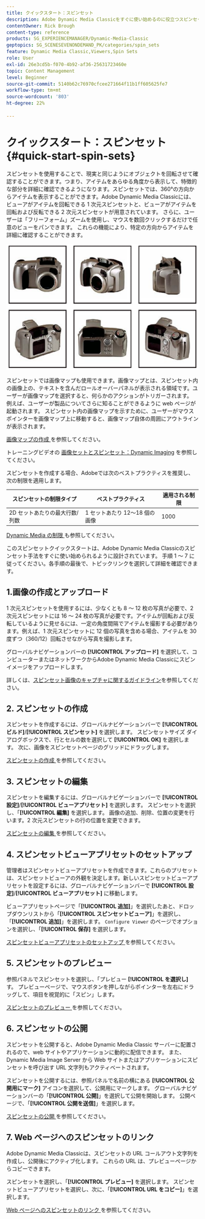 ```yaml
---
title: クイックスタート：スピンセット
description: Adobe Dynamic Media Classicをすぐに使い始めるのに役立つスピンセットの概要とクイックスタートです。
contentOwner: Rick Brough
content-type: reference
products: SG_EXPERIENCEMANAGER/Dynamic-Media-Classic
geptopics: SG_SCENESEVENONDEMAND_PK/categories/spin_sets
feature: Dynamic Media Classic,Viewers,Spin Sets
role: User
exl-id: 26e3cd5b-f070-4b92-af36-25631723460e
topic: Content Management
level: Beginner
source-git-commit: 5140b62c76970cfcee271664f11b1ff605625fe7
workflow-type: tm+mt
source-wordcount: '803'
ht-degree: 22%

---
```


# クイックスタート：スピンセット{#quick-start-spin-sets}

スピンセットを使用することで、現実と同じようにオブジェクトを回転させて確認することができます。つまり、アイテムをあらゆる角度から表示して、特徴的な部分を詳細に確認できるようになります。スピンセットでは、360°の方向からアイテムを表示することができます。Adobe Dynamic Media Classicには、ビューアがアイテムを回転できる 1 次元スピンセットと、ビューアがアイテムを回転および反転できる 2 次元スピンセットが用意されています。 さらに、ユーザーは「フリーフォーム」ズームを使用し、マウスを数回クリックするだけで任意のビューをパンできます。 これらの機能により、特定の方向からアイテムを詳細に確認することができます。

![ スピンセットの画像 ](/help/using/assets/spin_set.png)

スピンセットでは画像マップも使用できます。画像マップとは、スピンセット内の画像上の、テキストを含んだロールオーバーパネルが表示される領域です。ユーザーが画像マップを選択すると、何らかのアクションがトリガーされます。 例えば、ユーザーが製品についてさらに知ることができるように web ページが起動されます。 スピンセット内の画像マップを示すために、ユーザーがマウスポインターを画像マップ上に移動すると、画像マップ自体の周囲にアウトラインが表示されます。

[ 画像マップの作成 ](creating-image-maps.md) を参照してください。

トレーニングビデオの [ 画像セットとスピンセット：Dynamic Imaging](https://s7d5.scene7.com/s7viewers/html5/VideoViewer.html?videoserverurl=https://s7d5.scene7.com/is/content/&emailurl=https://s7d5.scene7.com/s7/emailFriend&serverUrl=https://s7d5.scene7.com/is/image/&config=Scene7SharedAssets/Universal_HTML5_Video&contenturl=https://s7d5.scene7.com/skins/&asset=S7tutorials/556_Image%20&%20Spin%20Sets_converted%20renamed_Dynamic%20Imaging-AVS) を参照してください。

スピンセットを作成する場合、Adobeでは次のベストプラクティスを推奨し、次の制限を適用します。

| スピンセットの制限タイプ | ベストプラクティス | 適用される制限 |
| --- | --- | --- |
| 2D セットあたりの最大行数/列数 | 1 セットあたり 12～18 個の画像 | 1000 |

[Dynamic Media の制限 ](/help/using/limitations.md) も参照してください。

このスピンセットクイックスタートは、Adobe Dynamic Media Classicのスピンセット手法をすぐに使い始められるように設計されています。 手順 1 ～ 7 に従ってください。各手順の最後で、トピックリンクを選択して詳細を確認できます。

## 1.画像の作成とアップロード

1 次元スピンセットを使用するには、少なくとも 8 ～ 12 枚の写真が必要で、2 次元スピンセットには 16 ～ 24 枚の写真が必要です。アイテムが回転および反転しているように見せるには、一定の角度間隔でアイテムを撮影する必要があります。例えば、1 次元スピンセットに 12 個の写真を含める場合、アイテムを 30 度ずつ（360/12）回転させながら写真を撮影します。

グローバルナビゲーションバーの **[!UICONTROL アップロード]** を選択して、コンピューターまたはネットワークからAdobe Dynamic Media Classicにスピンイメージをアップロードします。

詳しくは、[スピンセット画像のキャプチャに関するガイドライン](creating-spin-set.md#guidelines-for-shooting-spin-set-images)を参照してください。

## &#x200B;2. スピンセットの作成

スピンセットを作成するには、グローバルナビゲーションバーで **[!UICONTROL ビルド]**/**[!UICONTROL スピンセット]** を選択します。 スピンセットサイズ ダイアログボックスで、行とセルの数を選択して **[!UICONTROL OK]** を選択します。 次に、画像をスピンセットページのグリッドにドラッグします。

[ スピンセットの作成 ](creating-spin-set.md#creating-a-spin-set) を参照してください。

## &#x200B;3. スピンセットの編集

スピンセットを編集するには、グローバルナビゲーションバーで **[!UICONTROL 設定]**/**[!UICONTROL ビューアプリセット]** を選択します。 スピンセットを選択し、「**[!UICONTROL 編集]** を選択します。 画像の追加、削除、位置の変更を行います。2 次元スピンセットの行の位置を変更できます。

[ スピンセットの編集 ](creating-spin-set.md#editing-a-spin-set) を参照してください。

## &#x200B;4. スピンセットビューアプリセットのセットアップ

管理者はスピンセットビューアプリセットを作成できます。これらのプリセットは、スピンセットビューアの外観を決定します。新しいスピンセットビューアプリセットを設定するには、グローバルナビゲーションバーで **[!UICONTROL 設定]**/**[!UICONTROL ビューアプリセット]** に移動します。

ビューアプリセットページで「**[!UICONTROL 追加]**」を選択したあと、ドロップダウンリストから「**[!UICONTROL スピンセットビューア]**」を選択し、「**[!UICONTROL 追加]**」を選択します。 `Configure Viewer` のページでオプションを選択し、「**[!UICONTROL 保存]** を選択します。

[ スピンセットビューアプリセットのセットアップ ](setting-spin-set-viewer-presets.md#setting-up-spin-set-viewer-presets) を参照してください。

## &#x200B;5. スピンセットのプレビュー

参照パネルでスピンセットを選択し、「プレビュー **[!UICONTROL を選択し]** す。 プレビューページで、マウスボタンを押しながらポインターを左右にドラッグして、項目を視覚的に「スピン」します。

[ スピンセットのプレビュー ](previewing-spin-set.md#previewing-a-spin-set) を参照してください。

## &#x200B;6. スピンセットの公開

スピンセットを公開すると、Adobe Dynamic Media Classic サーバーに配置されるので、web サイトやアプリケーションに動的に配信できます。 また、Dynamic Media Image Server から Web サイトまたはアプリケーションにスピンセットを呼び出す URL 文字列もアクティベートされます。

スピンセットを公開するには、参照パネルで名前の横にある **[!UICONTROL 公開用にマーク]** アイコンを選択して、公開用にマークします。 グローバルナビゲーションバーの「**[!UICONTROL 公開]**」を選択して公開を開始します。 公開ページで、「**[!UICONTROL 公開を送信]**」を選択します。

[ スピンセットの公開 ](publishing-spin-set.md#publishing-a-spin-set) を参照してください。

## &#x200B;7. Web ページへのスピンセットのリンク

Adobe Dynamic Media Classicは、スピンセットの URL コールアウト文字列を作成し、公開後にアクティブ化します。 これらの URL は、プレビューページからコピーできます。

スピンセットを選択し、「**[!UICONTROL プレビュー]** を選択します。 スピンセットビューアプリセットを選択し、次に、「**[!UICONTROL URL をコピー]**」を選択します。

[Web ページへのスピンセットのリンク ](linking-spin-set-web-page.md#linking-a-spin-set-to-a-web-page) を参照してください。
